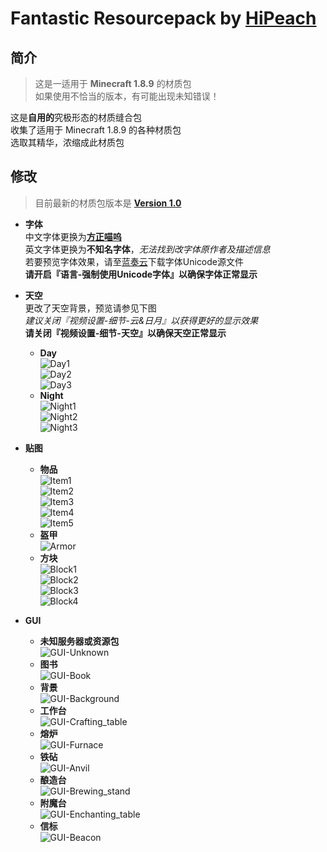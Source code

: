 # Fantastic Resourcepack by [HiPeach](https://hipeach.eu.org/)  
## 简介  
> 这是一适用于 **Minecraft 1.8.9** 的材质包  
如果使用不恰当的版本，有可能出现未知错误！

这是**自用的**究极形态的材质缝合包  
收集了适用于 Minecraft 1.8.9 的各种材质包  
选取其精华，浓缩成此材质包  

## 修改
> 目前最新的材质包版本是 [**Version 1.0**](https://github.com/HiPeach/Fantastic-Resourcepack/releases/tag/v1.0)

- **字体**  
中文字体更换为[**方正喵呜**](https://www.foundertype.com/index.php/FontInfo/index/id/184)  
英文字体更换为**不知名字体**，*无法找到改字体原作者及描述信息*  
若要预览字体效果，请至[蓝奏云](https://hipeach.lanzouf.com/iiiTX08kfq7c)下载字体Unicode源文件  
**请开启『语言-强制使用Unicode字体』以确保字体正常显示**  

- **天空**  
更改了天空背景，预览请参见下图  
*建议关闭『视频设置-细节-云&日月』以获得更好的显示效果*  
**请关闭『视频设置-细节-天空』以确保天空正常显示**  
	- **Day**  
	![Day1](https://user-images.githubusercontent.com/84276185/181513449-b8b43250-1fa3-4a64-b2df-756556c754f7.png)  
	![Day2](https://user-images.githubusercontent.com/84276185/181513459-a692b1dd-c268-485c-9272-8e8236ba955b.png)  
	![Day3](https://user-images.githubusercontent.com/84276185/181513465-12273d21-a6a1-4d6b-9156-ce32e29c22ee.png)  
	- **Night**  
	![Night1](https://user-images.githubusercontent.com/84276185/181513470-a48b8cae-59ac-4240-bf1b-d57153a7296a.png)  
	![Night2](https://user-images.githubusercontent.com/84276185/181513477-478e1184-8623-4829-821f-b77556ec6b21.png)  
	![Night3](https://user-images.githubusercontent.com/84276185/181513483-a1200742-c73c-4e40-9f9b-5eb35438a995.png)  

- **贴图**  
	- **物品**  
	![Item1](https://user-images.githubusercontent.com/84276185/181520543-87b31b45-a3c0-4020-9fe1-7789cd481764.png)  
	![Item2](https://user-images.githubusercontent.com/84276185/181520548-4c719e1f-eedd-4719-b25a-6e12b232362e.png)  
	![Item3](https://user-images.githubusercontent.com/84276185/181520554-f0477e43-8a86-4d8a-b49d-41b4626846c1.png)  
	![Item4](https://user-images.githubusercontent.com/84276185/181520556-b1f5813c-deba-4f50-99c0-6a98a20285df.png)  
	![Item5](https://user-images.githubusercontent.com/84276185/181520530-4f50d3d9-eb2f-407a-ade0-aeb0ed865779.png)  
	- **盔甲**  
	![Armor](https://user-images.githubusercontent.com/84276185/181520960-31145439-c915-4999-b3f7-cd9acfc54762.png)  
	- **方块**  
	![Block1](https://user-images.githubusercontent.com/84276185/181573817-b29af989-3066-4c32-9cf6-e31d7cbc8584.png)  
	![Block2](https://user-images.githubusercontent.com/84276185/181573831-697ce98a-090f-4064-bbe0-f1df49c3ac0f.png)  
	![Block3](https://user-images.githubusercontent.com/84276185/181573762-9086d751-db9f-4087-8391-324dee523b72.png)  
	![Block4](https://user-images.githubusercontent.com/84276185/181573786-e7561e3b-6fea-42c3-bb99-5479c261b9af.png)  

- **GUI**  
	 - **未知服务器或资源包**  
	 ![GUI-Unknown](https://user-images.githubusercontent.com/84276185/181580099-ee004c43-8eff-41a3-9a4c-851c02d9665b.png)  
	 - **图书**  
	 ![GUI-Book](https://user-images.githubusercontent.com/84276185/181575624-75d209cd-a158-4fd3-b2d5-83270b0c415e.png)  
	 - **背景**  
	 ![GUI-Background](https://user-images.githubusercontent.com/84276185/181576584-7ce63240-5da7-48c8-b390-66c00a676792.png)  
	 - **工作台**  
	 ![GUI-Crafting_table](https://user-images.githubusercontent.com/84276185/181577596-65020cb8-8e24-4a09-868e-a3eda44131f8.png)  
	 - **熔炉**  
	 ![GUI-Furnace](https://user-images.githubusercontent.com/84276185/181577636-f405ae04-fddf-4f6e-b3cf-e8ce48af3855.png)  
	 - **铁砧**  
	 ![GUI-Anvil](https://user-images.githubusercontent.com/84276185/181577646-42bf44af-c8a8-4413-9c28-d049c0ffc270.png)  
	 - **酿造台**  
	 ![GUI-Brewing_stand](https://user-images.githubusercontent.com/84276185/181577774-a042c09c-717e-4440-bafb-a5b76764766e.png)  
	 - **附魔台**  
	 ![GUI-Enchanting_table](https://user-images.githubusercontent.com/84276185/181577784-616bc2ce-c99e-4691-ac2b-d90c6329b171.png)  
	 - **信标**  
	 ![GUI-Beacon](https://user-images.githubusercontent.com/84276185/181577792-fc03ab62-94b0-4cf9-8d63-15656bd636ef.png)
